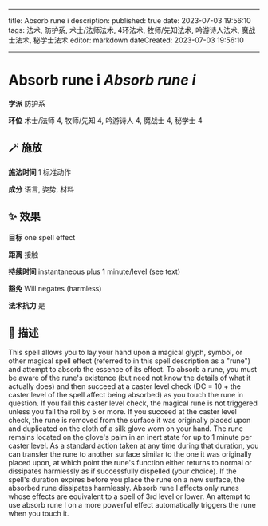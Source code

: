 
---
title: Absorb rune i
description: 
published: true
date: 2023-07-03 19:56:10
tags: 法术, 防护系, 术士/法师法术, 4环法术, 牧师/先知法术, 吟游诗人法术, 魔战士法术, 秘学士法术
editor: markdown
dateCreated: 2023-07-03 19:56:10

---

# **Absorb rune i** *Absorb rune i*

**学派** 防护系 

**环位** 术士/法师 4, 牧师/先知 4, 吟游诗人 4, 魔战士 4, 秘学士 4

## 🪄 施放

**施法时间** 1 标准动作

**成分** 语言, 姿势, 材料

## ✨ 效果 

**目标** one spell effect 

**距离** 接触  

**持续时间** instantaneous plus 1 minute/level (see text) 

**豁免** Will negates (harmless)

**法术抗力** 是

## 📖 描述

This spell allows you to lay your hand upon a magical glyph, symbol, or other magical spell effect (referred to in this spell description as a "rune") and attempt to absorb the essence of its effect. To absorb a rune, you must be aware of the rune's existence (but need not know the details of what it actually does) and then succeed at a caster level check (DC = 10 + the caster level of the spell affect being absorbed) as you touch the rune in question. If you fail this caster level check, the magical rune is not triggered unless you fail the roll by 5 or more. If you succeed at the caster level check, the rune is removed from the surface it was originally placed upon and duplicated on the cloth of a silk glove worn on your hand. The rune remains located on the glove's palm in an inert state for up to 1 minute per caster level. As a standard action taken at any time during that duration, you can transfer the rune to another surface similar to the one it was originally placed upon, at which point the rune's function either returns to normal or dissipates harmlessly as if successfully dispelled (your choice). If the spell's duration expires before you place the rune on a new surface, the absorbed rune dissipates harmlessly. Absorb rune I affects only runes whose effects are equivalent to a spell of 3rd level or lower. An attempt to use absorb rune I on a more powerful effect automatically triggers the rune when you touch it.
    